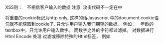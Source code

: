 XSS则：　不相信客户输入的数据
注意:  攻击代码不一定在<script></script>中

将重要的cookie标记为http only,   这样的话Javascript 中的document.cookie语句就不能获取到cookie了.
只允许用户输入我们期望的数据。 例如：　年龄的textbox中，只允许用户输入数字。 而数字之外的字符都过滤掉。
对数据进行Html Encode 处理
过滤或移除特殊的Html标签， 例如: <script>, <iframe> ,  &lt; for <, &gt; for >, &quot for
过滤JavaScript 事件的标签。例如 "onclick=", "onfocus" 等等。